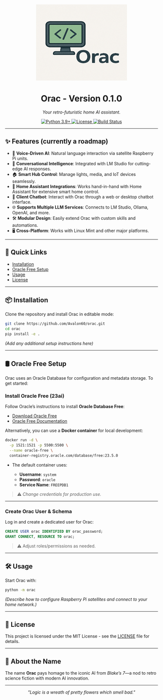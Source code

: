 <p align="center">
  <img src="assets/images/orac-logo.png" alt="Orac Logo" width="300" height="250">
</p>

<h1 align="center">Orac - Version 0.1.0</h1>

<p align="center">
  <em>Your retro-futuristic home AI assistant.</em>
</p>

<p align="center">
  <a href="https://github.com/Avalon60/orac">
    <img src="https://img.shields.io/badge/python-3.9%2B-blue.svg" alt="Python 3.9+">
  </a>
  <a href="LICENSE">
    <img src="https://img.shields.io/badge/license-MIT-green.svg" alt="License">
  </a>
  <a href="https://github.com/Avalon60/orac/actions">
    <img src="https://img.shields.io/github/actions/workflow/status/Avalon60/orac/ci.yml?branch=main&label=build" alt="Build Status">
  </a>
</p>

---

## ✨ Features (currently a roadmap)

- 🎤 **Voice-Driven AI**: Natural language interaction via satellite Raspberry Pi units.  
- 🧠 **Conversational Intelligence**: Integrated with LM Studio for cutting-edge AI responses.  
- 🏠 **Smart Hub Control**: Manage lights, media, and IoT devices seamlessly.  
- 🧩 **Home Assistant Integrations**: Works hand-in-hand with Home Assistant for extensive smart home control.  
- 💬 **Client Chatbot**: Interact with Orac through a web or desktop chatbot interface.  
- 🌐 **Supports Multiple LLM Services**: Connects to LM Studio, Ollama, OpenAI, and more.  
- 🛠 **Modular Design**: Easily extend Orac with custom skills and automations.  
- 🖥 **Cross-Platform**: Works with Linux Mint and other major platforms.  

---

## 📂 Quick Links

- [Installation](#-installation)
- [Oracle Free Setup](#-oracle-free-setup)
- [Usage](#-usage)
- [License](#-license)

---

## 📦 Installation

Clone the repository and install Orac in editable mode:

```bash
git clone https://github.com/Avalon60/orac.git
cd orac
pip install -e .
````

*(Add any additional setup instructions here)*

---

## 🛢 Oracle Free Setup

Orac uses an Oracle Database for configuration and metadata storage. To get started:

### Install Oracle Free (23ai)

Follow Oracle’s instructions to install **Oracle Database Free**:

* [Download Oracle Free](https://www.oracle.com/database/free/)
* [Oracle Free Documentation](https://docs.oracle.com/en/database/oracle/oracle-database/23/)

Alternatively, you can use a **Docker container** for local development:

```bash
docker run -d \
  -p 1521:1521 -p 5500:5500 \
  --name oracle-free \
  container-registry.oracle.com/database/free:23.5.0
```

* The default container uses:

  * **Username**: `system`
  * **Password**: `oracle`
  * **Service Name**: `FREEPDB1`

> ⚠️ *Change credentials for production use.*

---

### Create Orac User & Schema

Log in and create a dedicated user for Orac:

```sql
CREATE USER orac IDENTIFIED BY orac_password;
GRANT CONNECT, RESOURCE TO orac;
```

> ⚠️ Adjust roles/permissions as needed.

---

## 🛠 Usage

Start Orac with:

```bash
python -m orac
```

*(Describe how to configure Raspberry Pi satellites and connect to your home network.)*

---

## 📄 License

This project is licensed under the MIT License - see the [LICENSE](LICENSE) file for details.

---

## 🤖 About the Name

The name **Orac** pays homage to the iconic AI from *Blake’s 7*—a nod to retro science fiction with modern AI innovation.

---

<p align="center">
  <em>"Logic is a wreath of pretty flowers which smell bad."</em>
</p>
